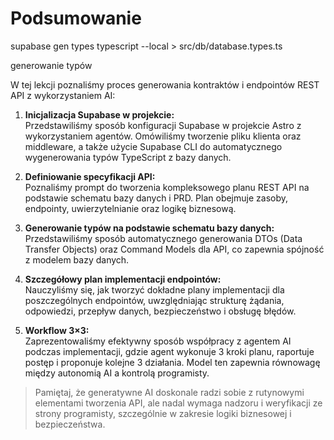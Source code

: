 # Podsumowanie

supabase gen types typescript --local > src/db/database.types.ts

generowanie typów

W tej lekcji poznaliśmy proces generowania kontraktów i endpointów REST API z wykorzystaniem AI:

1. **Inicjalizacja Supabase w projekcie:**  
   Przedstawiliśmy sposób konfiguracji Supabase w projekcie Astro z wykorzystaniem agentów. Omówiliśmy tworzenie pliku klienta oraz middleware, a także użycie Supabase CLI do automatycznego wygenerowania typów TypeScript z bazy danych.

2. **Definiowanie specyfikacji API:**  
   Poznaliśmy prompt do tworzenia kompleksowego planu REST API na podstawie schematu bazy danych i PRD. Plan obejmuje zasoby, endpointy, uwierzytelnianie oraz logikę biznesową.

3. **Generowanie typów na podstawie schematu bazy danych:**  
   Przedstawiliśmy sposób automatycznego generowania DTOs (Data Transfer Objects) oraz Command Models dla API, co zapewnia spójność z modelem bazy danych.

4. **Szczegółowy plan implementacji endpointów:**  
   Nauczyliśmy się, jak tworzyć dokładne plany implementacji dla poszczególnych endpointów, uwzględniając strukturę żądania, odpowiedzi, przepływ danych, bezpieczeństwo i obsługę błędów.

5. **Workflow 3×3:**  
   Zaprezentowaliśmy efektywny sposób współpracy z agentem AI podczas implementacji, gdzie agent wykonuje 3 kroki planu, raportuje postęp i proponuje kolejne 3 działania. Model ten zapewnia równowagę między autonomią AI a kontrolą programisty.

> Pamiętaj, że generatywne AI doskonale radzi sobie z rutynowymi elementami tworzenia API, ale nadal wymaga nadzoru i weryfikacji ze strony programisty, szczególnie w zakresie logiki biznesowej i bezpieczeństwa.
